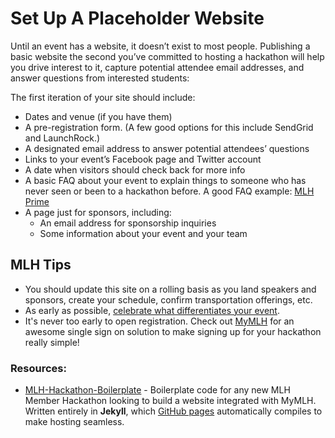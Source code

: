 # Set Up A Placeholder Website



Until an event has a website, it doesn’t exist to most people. Publishing a basic website the second you’ve committed to hosting a hackathon will help you drive interest to it, capture potential attendee email addresses, and answer questions from interested students:

The first iteration of your site should include:

* Dates and venue \(if you have them\)
* A pre-registration form. \(A few good options for this include SendGrid and LaunchRock.\)
* A designated email address to answer potential attendees’ questions
* Links to your event’s Facebook page and Twitter account
* A date when visitors should check back for more info
* A basic FAQ about your event to explain things to someone who has never seen or been to a hackathon before. A good FAQ example: [MLH Prime](http://prime.mlh.io/#faqs)
* A page just for sponsors, including:
  * An email address for sponsorship inquiries
  * Some information about your event and your team

## MLH Tips

* You should update this site on a rolling basis as you land speakers and sponsors, create your schedule, confirm transportation offerings, etc.
* As early as possible, [celebrate what differentiates your event](http://guide.mlh.io/Organizer-Timeline/2-Months-Before/Promote-Your-Event.html).
* It's never too early to open registration. Check out [MyMLH](http://my.mlh.io) for an awesome single sign on solution to make signing up for your hackathon really simple!

### Resources:

* [MLH-Hackathon-Boilerplate](https://github.com/MLH/mlh-hackathon-boilerplate) - Boilerplate code for any new MLH Member Hackathon looking to build a website integrated with MyMLH. Written entirely in **Jekyll**, which [GitHub pages](https://pages.github.com/) automatically compiles to make hosting seamless. 

